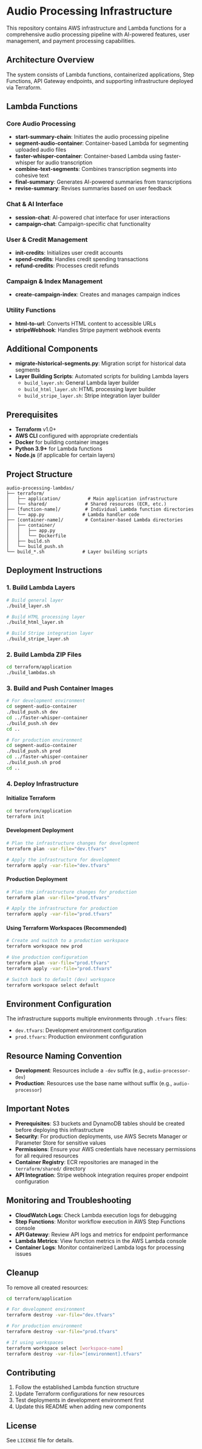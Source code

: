 # Audio Processing Infrastructure

This repository contains AWS infrastructure and Lambda functions for a comprehensive audio processing pipeline with AI-powered features, user management, and payment processing capabilities.

## Architecture Overview

The system consists of Lambda functions, containerized applications, Step Functions, API Gateway endpoints, and supporting infrastructure deployed via Terraform.

## Lambda Functions

### Core Audio Processing
- **start-summary-chain**: Initiates the audio processing pipeline
- **segment-audio-container**: Container-based Lambda for segmenting uploaded audio files
- **faster-whisper-container**: Container-based Lambda using faster-whisper for audio transcription
- **combine-text-segments**: Combines transcription segments into cohesive text
- **final-summary**: Generates AI-powered summaries from transcriptions
- **revise-summary**: Revises summaries based on user feedback

### Chat & AI Interface
- **session-chat**: AI-powered chat interface for user interactions
- **campaign-chat**: Campaign-specific chat functionality

### User & Credit Management
- **init-credits**: Initializes user credit accounts
- **spend-credits**: Handles credit spending transactions
- **refund-credits**: Processes credit refunds

### Campaign & Index Management
- **create-campaign-index**: Creates and manages campaign indices

### Utility Functions
- **html-to-url**: Converts HTML content to accessible URLs
- **stripeWebhook**: Handles Stripe payment webhook events

## Additional Components

- **migrate-historical-segments.py**: Migration script for historical data segments
- **Layer Building Scripts**: Automated scripts for building Lambda layers
  - `build_layer.sh`: General Lambda layer builder
  - `build_html_layer.sh`: HTML processing layer builder  
  - `build_stripe_layer.sh`: Stripe integration layer builder

## Prerequisites

- **Terraform** v1.0+
- **AWS CLI** configured with appropriate credentials
- **Docker** for building container images
- **Python 3.9+** for Lambda functions
- **Node.js** (if applicable for certain layers)

## Project Structure

```
audio-processing-lambdas/
├── terraform/
│   ├── application/          # Main application infrastructure
│   └── shared/              # Shared resources (ECR, etc.)
├── [function-name]/         # Individual Lambda function directories
│   └── app.py              # Lambda handler code
├── [container-name]/        # Container-based Lambda directories
│   ├── container/
│   │   ├── app.py
│   │   └── Dockerfile
│   ├── build.sh
│   └── build_push.sh
└── build_*.sh              # Layer building scripts
```

## Deployment Instructions

### 1. Build Lambda Layers

```bash
# Build general layer
./build_layer.sh

# Build HTML processing layer
./build_html_layer.sh

# Build Stripe integration layer
./build_stripe_layer.sh
```

### 2. Build Lambda ZIP Files

```bash
cd terraform/application
./build_lambdas.sh
```

### 3. Build and Push Container Images

```bash
# For development environment
cd segment-audio-container 
./build_push.sh dev
cd ../faster-whisper-container 
./build_push.sh dev
cd ..

# For production environment
cd segment-audio-container 
./build_push.sh prod
cd ../faster-whisper-container 
./build_push.sh prod
cd ..
```

### 4. Deploy Infrastructure

#### Initialize Terraform
```bash
cd terraform/application
terraform init
```

#### Development Deployment
```bash
# Plan the infrastructure changes for development
terraform plan -var-file="dev.tfvars"

# Apply the infrastructure for development
terraform apply -var-file="dev.tfvars"
```

#### Production Deployment
```bash
# Plan the infrastructure changes for production
terraform plan -var-file="prod.tfvars"

# Apply the infrastructure for production
terraform apply -var-file="prod.tfvars"
```

#### Using Terraform Workspaces (Recommended)
```bash
# Create and switch to a production workspace
terraform workspace new prod

# Use production configuration
terraform plan -var-file="prod.tfvars"
terraform apply -var-file="prod.tfvars"

# Switch back to default (dev) workspace
terraform workspace select default
```

## Environment Configuration

The infrastructure supports multiple environments through `.tfvars` files:
- `dev.tfvars`: Development environment configuration
- `prod.tfvars`: Production environment configuration

## Resource Naming Convention

- **Development**: Resources include a `-dev` suffix (e.g., `audio-processor-dev`)
- **Production**: Resources use the base name without suffix (e.g., `audio-processor`)

## Important Notes

- **Prerequisites**: S3 buckets and DynamoDB tables should be created before deploying this infrastructure
- **Security**: For production deployments, use AWS Secrets Manager or Parameter Store for sensitive values
- **Permissions**: Ensure your AWS credentials have necessary permissions for all required resources
- **Container Registry**: ECR repositories are managed in the `terraform/shared/` directory
- **API Integration**: Stripe webhook integration requires proper endpoint configuration

## Monitoring and Troubleshooting

- **CloudWatch Logs**: Check Lambda execution logs for debugging
- **Step Functions**: Monitor workflow execution in AWS Step Functions console
- **API Gateway**: Review API logs and metrics for endpoint performance
- **Lambda Metrics**: View function metrics in the AWS Lambda console
- **Container Logs**: Monitor containerized Lambda logs for processing issues

## Cleanup

To remove all created resources:

```bash
cd terraform/application

# For development environment
terraform destroy -var-file="dev.tfvars"

# For production environment  
terraform destroy -var-file="prod.tfvars"

# If using workspaces
terraform workspace select [workspace-name]
terraform destroy -var-file="[environment].tfvars"
```

## Contributing

1. Follow the established Lambda function structure
2. Update Terraform configurations for new resources
3. Test deployments in development environment first
4. Update this README when adding new components

## License

See `LICENSE` file for details.
